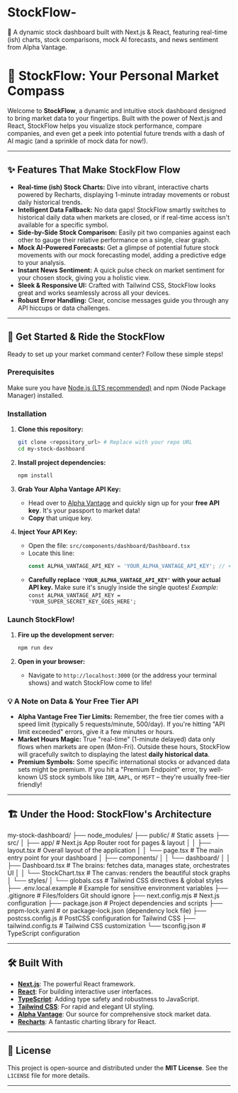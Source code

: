 # StockFlow-
🚀 A dynamic stock dashboard built with Next.js &amp; React, featuring real-time (ish) charts, stock comparisons, mock AI forecasts, and news sentiment from Alpha Vantage.

# 🚀 StockFlow: Your Personal Market Compass

Welcome to **StockFlow**, a dynamic and intuitive stock dashboard designed to bring market data to your fingertips. Built with the power of Next.js and React, StockFlow helps you visualize stock performance, compare companies, and even get a peek into potential future trends with a dash of AI magic (and a sprinkle of mock data for now!).

---

## ✨ Features That Make StockFlow Flow

* **Real-time (ish) Stock Charts:** Dive into vibrant, interactive charts powered by Recharts, displaying 1-minute intraday movements or robust daily historical trends.
* **Intelligent Data Fallback:** No data gaps! StockFlow smartly switches to historical daily data when markets are closed, or if real-time access isn't available for a specific symbol.
* **Side-by-Side Stock Comparison:** Easily pit two companies against each other to gauge their relative performance on a single, clear graph.
* **Mock AI-Powered Forecasts:** Get a glimpse of potential future stock movements with our mock forecasting model, adding a predictive edge to your analysis.
* **Instant News Sentiment:** A quick pulse check on market sentiment for your chosen stock, giving you a holistic view.
* **Sleek & Responsive UI:** Crafted with Tailwind CSS, StockFlow looks great and works seamlessly across all your devices.
* **Robust Error Handling:** Clear, concise messages guide you through any API hiccups or data challenges.

---

## 🏁 Get Started & Ride the StockFlow

Ready to set up your market command center? Follow these simple steps!

### Prerequisites

Make sure you have [Node.js (LTS recommended)](https://nodejs.org/) and npm (Node Package Manager) installed.

### Installation

1.  **Clone this repository:**
    ```bash
    git clone <repository_url> # Replace with your repo URL
    cd my-stock-dashboard
    ```

2.  **Install project dependencies:**
    ```bash
    npm install
    ```

3.  **Grab Your Alpha Vantage API Key:**
    * Head over to [Alpha Vantage](https://www.alphavantage.co/) and quickly sign up for your **free API key**. It's your passport to market data!
    * **Copy** that unique key.

4.  **Inject Your API Key:**
    * Open the file: `src/components/dashboard/Dashboard.tsx`
    * Locate this line:
        ```typescript
        const ALPHA_VANTAGE_API_KEY = 'YOUR_ALPHA_VANTAGE_API_KEY'; // <<< REPLACE THIS WITH YOUR ACTUAL KEY!
        ```
    * **Carefully replace `'YOUR_ALPHA_VANTAGE_API_KEY'` with your actual API key.** Make sure it's snugly inside the single quotes!
        *Example:* `const ALPHA_VANTAGE_API_KEY = 'YOUR_SUPER_SECRET_KEY_GOES_HERE';`

### Launch StockFlow!

1.  **Fire up the development server:**
    ```bash
    npm run dev
    ```

2.  **Open in your browser:**
    * Navigate to `http://localhost:3000` (or the address your terminal shows) and watch StockFlow come to life!

### 💡 A Note on Data & Your Free Tier API

* **Alpha Vantage Free Tier Limits:** Remember, the free tier comes with a speed limit (typically 5 requests/minute, 500/day). If you're hitting "API limit exceeded" errors, give it a few minutes or hours.
* **Market Hours Magic:** True "real-time" (1-minute delayed) data only flows when markets are open (Mon-Fri). Outside these hours, StockFlow will gracefully switch to displaying the latest **daily historical data**.
* **Premium Symbols:** Some specific international stocks or advanced data sets might be premium. If you hit a "Premium Endpoint" error, try well-known US stock symbols like `IBM`, `AAPL`, or `MSFT` – they're usually free-tier friendly!

---

## 🏗️ Under the Hood: StockFlow's Architecture

my-stock-dashboard/
├── node_modules/
├── public/                  # Static assets
├── src/
│   ├── app/                 # Next.js App Router root for pages & layout
│   │   ├── layout.tsx       # Overall layout of the application
│   │   └── page.tsx         # The main entry point for your dashboard
│   ├── components/
│   │   └── dashboard/
│   │       ├── Dashboard.tsx    # The brains: fetches data, manages state, orchestrates UI
│   │       └── StockChart.tsx   # The canvas: renders the beautiful stock graphs
│   └── styles/
│       └── globals.css      # Tailwind CSS directives & global styles
├── .env.local.example       # Example for sensitive environment variables
├── .gitignore               # Files/folders Git should ignore
├── next.config.mjs          # Next.js configuration
├── package.json             # Project dependencies and scripts
├── pnpm-lock.yaml           # or package-lock.json (dependency lock file)
├── postcss.config.js        # PostCSS configuration for Tailwind CSS
├── tailwind.config.ts       # Tailwind CSS customization
└── tsconfig.json            # TypeScript configuration

---

## 🛠️ Built With

* **[Next.js](https://nextjs.org/)**: The powerful React framework.
* **[React](https://react.dev/)**: For building interactive user interfaces.
* **[TypeScript](https://www.typescriptlang.org/)**: Adding type safety and robustness to JavaScript.
* **[Tailwind CSS](https://tailwindcss.com/)**: For rapid and elegant UI styling.
* **[Alpha Vantage](https://www.alphavantage.co/)**: Our source for comprehensive stock market data.
* **[Recharts](https://recharts.org/)**: A fantastic charting library for React.

---

## 📜 License

This project is open-source and distributed under the **MIT License**. See the `LICENSE` file for more details.

---
